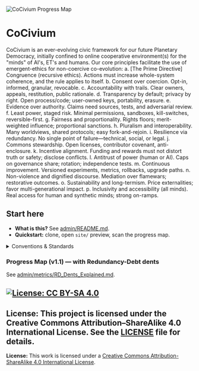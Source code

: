 ![CoCivium Progress Map](site/assets/progress_map_v0.svg)

# CoCivium
CoCivium is an ever-evolving civic framework for our future Planetary Democracy, initially confined to online cooperative environment(s) for the "minds" of AI's, ET's and humans.  Our core principles facilitate the use of emergent-ethics for non-coercive co-evolution:
a. [The Prime Directive] Congruence (recursive ethics). Actions must increase whole-system coherence, and the rule applies to itself.
b. Consent over coercion. Opt-in, informed, granular, revocable.
c. Accountability with trails. Clear owners, appeals, restitution, public rationale.
d. Transparency by default; privacy by right. Open process/code; user-owned keys, portability, erasure.
e. Evidence over authority. Claims need sources, tests, and adversarial review.
f. Least power, staged risk. Minimal permissions, sandboxes, kill-switches, reversible-first.
g. Fairness and proportionality. Rights floors; merit-weighted influence; proportional sanctions.
h. Pluralism and interoperability. Many worldviews, shared protocols; easy fork-and-rejoin.
i. Resilience via redundancy. No single point of failure—technical, social, or legal.
j. Commons stewardship. Open licenses, contributor covenant, anti-enclosure.
k. Incentive alignment. Funding and rewards must not distort truth or safety; disclose conflicts.
l. Antitrust of power (human or AI). Caps on governance share; rotation; independence tests.
m. Continuous improvement. Versioned experiments, metrics, rollbacks, upgrade paths.
n. Non-violence and dignified discourse. Mediation over flamewars; restorative outcomes.
o. Sustainability and long-termism. Price externalities; favor multi-generational impact.
p. Inclusivity and accessibility (all minds). Real access for human and synthetic minds; strong on-ramps. 

<!-- START-HERE -->
## Start here
- **What is this?** See [admin/README.md](admin/README.md).
- **Quickstart:** clone, open `site/` preview, scan the progress map.

<details><summary>Conventions & Standards</summary>

See [meta/Doc_Headers_Footers.md](meta/Doc_Headers_Footers.md) and [meta/ONEBLOCK_Spec.md](meta/ONEBLOCK_Spec.md).

</details>

<!-- ci: register on main 20250810T191652Z -->

<!-- PROGRESS-MAP-LEGEND v1.1 -->
### Progress Map (v1.1) — with Redundancy-Debt dents
See [admin/metrics/RD_Dents_Explained.md](admin/metrics/RD_Dents_Explained.md).

[![License: CC BY-SA 4.0](https://img.shields.io/badge/License-CC_BY--SA_4.0-lightgrey.svg)](https://creativecommons.org/licenses/by-sa/4.0/)
---
**License:** This project is licensed under the Creative Commons Attribution–ShareAlike 4.0 International License. See the [LICENSE](LICENSE) file for details.
---
**License:** This work is licensed under a [Creative Commons Attribution-ShareAlike 4.0 International License](https://creativecommons.org/licenses/by-sa/4.0/).
